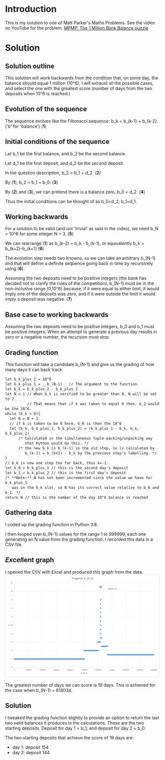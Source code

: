 # Introduction

This is my solution to one of Matt Parker's Maths Problems.
See the video on YouTube for the problem: [MPMP: The 1 Million Bank Balance puzzle](https://www.youtube.com/watch?v=ILrqPpLpwpE)

# Solution


## Solution outline

This solution will work backwards from the condition that, on some day, the balance should equal 1 million (10^6). I will exhaust all the possible cases, and select the one with the greatest score (number of days from the two deposits when 10^6 is reached.)


## Evolution of the sequence

The sequence evolves like the Fibonacci sequence: b_k = b_(k-1) + b_(k-2). ('b' for 'balance') (**1**)


## Initial conditions of the sequence

Let b_1 be the first balance, and b_2 be the second balance. 

Let d_1 be the first deposit, and d_2 be the second deposit.

In the question description, b_2 = b_1 + d_2. (**2**) 

By (**1**), b_2 = b_1 + b_0. (**3**)

By (**2**) and (**3**), we can pretend there is a balance zero, b_0 = d_2. (**4**)

Thus the initial conditions can be thought of as b_0=d_2; b_1=d_1.


## Working backwards

For a solution to be valid (and not 'trivial' as said in the video), we need b_N = 10^6 for some integer N > 3. (**5**)

We can rearrange (**1**) as b_(k-2) = b_k - b_(k-1), or equivalently b_k = b_(k+2)-b_(k+1) (**6**)

The evolution step needs two knowns, so we can take an arbitrary b_(N-1) and that will define a definite sequence going back in time by recursively using (**6**).

Assuming the two deposits need to be positive integers (the bank has decided not to clarify the rules of the competition), b_(N-1) must be in the non-inclusive range (0,10^6) because, if it were equal to either limit, it would imply one of the deposits was zero, and if it were outside the limit it would imply a deposit was negative. (**7**)


## Base case to working backwards

Assuming the two deposits need to be positive integers, b_0 and b_1 must be positive integers. When an attempt to generate a previous day results in zero or a negative number, the recursion must stop.


## Grading function

This function will take a candidate b_(N-1) and give us the grading of how many days it can back track.

```
let b_k_plus_2 = 10^6
let b_k_plus_1 = __b_(N-1)__ // The argument to the function.
let b_k = b_k_plus_2 - b_k_plus_1
let N = 1 // When b_k is verified to be greater than 0, N will be set to 2. 
          // That means that if k was taken to equal 0 then, b_2 would be the 10^6.
while (b_k > 0){
  let N = N + 1
  // if k is taken to be 0 here, b_N is then the 10^6
  let (b_k, b_k_plus_1, b_k_plus_2) = (b_k_plus_1 - b_k, b_k, b_k_plus_1) 
      /* Calculated in the simultaneous tuple-packing/unpacking way 
         that Python would do this. */
      /* the new b_k is b_(k-1) in the old step, so is calculated by
         b_(k-1) = b_(k+1) - b_k by the previous step's labelling. */
}
// b_k is now one step too far back, thus k=-1.
let b_0 = b_k_plus_1 // this is the second day's deposit
let b_1 = b_k_plus_2 // this is the first day's deposit
/* **Note:** N has not been incremented since the value we have for b_k_plus_1
   was in the b_k slot, so N has its correct value relative to b_0 and b_1. */
return N // this is the number of the day 10^6 balance is reached
```

## Gathering data

I coded up the grading function in Python 3.8.

I then looped over b_(N-1) values for the range 1 to 999999, each one generating an N value from the grading function. I recorded this data in a CSV file. 


## *Excel*lent graph

I opened the CSV with Excel and produced this graph from the data.
![Chart of N against b_(N-1). The domain of b_(N-1) is 1 to 999999. The maximum point (618034,19) is circled and labelled.](https://github.com/JNCressey/MPMP_BankBalance/blob/master/Chart%20of%20N%20against%20b_(N-1).png?raw=true)

The greatest number of days we can score is 19 days. This is achieved for the case when b_(N-1) = 618034.


## Solution

I tweaked the grading function slightly to provide an option to return the last two valid balances it produces in the calculations. These are the two starting deposits. Deposit for day 1 = b_1; and deposit for day 2 = b_0. 

The two starting deposits that achieve the score of 19 days are:

 - day 1: deposit 154
 - day 2: deposit 144
